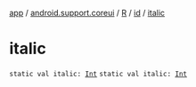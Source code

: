 [app](../../../index.md) / [android.support.coreui](../../index.md) / [R](../index.md) / [id](index.md) / [italic](.)

# italic

`static val italic: `[`Int`](https://kotlinlang.org/api/latest/jvm/stdlib/kotlin/-int/index.html)
`static val italic: `[`Int`](https://kotlinlang.org/api/latest/jvm/stdlib/kotlin/-int/index.html)